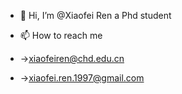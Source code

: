 - 👋 Hi, I’m @Xiaofei Ren a Phd student

- 📫 How to reach me
-   ->xiaofeiren@chd.edu.cn
-   ->xiaofei.ren.1997@gmail.com

<!---
XiaofeiR/XiaofeiR is a ✨ special ✨ repository because its `README.md` (this file) appears on your GitHub profile.
You can click the Preview link to take a look at your changes.
--->
